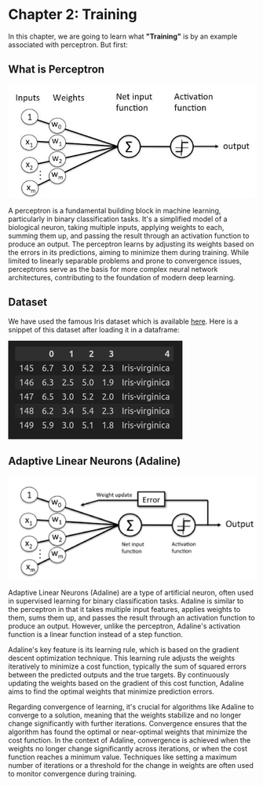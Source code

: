 # Chapter 2: Training

In this chapter, we are going to learn what **"Training"** is by an example associated with perceptron. But first:

## What is Perceptron
![PC](../../assets/perceptron.jpg)

A perceptron is a fundamental building block in machine learning, particularly in binary classification tasks. It's a simplified model of a biological neuron, taking multiple inputs, applying weights to each, summing them up, and passing the result through an activation function to produce an output. The perceptron learns by adjusting its weights based on the errors in its predictions, aiming to minimize them during training. While limited to linearly separable problems and prone to convergence issues, perceptrons serve as the basis for more complex neural network architectures, contributing to the foundation of modern deep learning.

## Dataset
We have used the famous Iris dataset which is available [here](https://archive.ics.uci.edu/ml/machine-learning-databases/iris/iris.data). Here is a snippet of this dataset after loading it in a dataframe:

![Ir](../../assets/Iris.png)

## Adaptive Linear Neurons (Adaline)
![Ad](../../assets/Adaline.png)

Adaptive Linear Neurons (Adaline) are a type of artificial neuron, often used in supervised learning for binary classification tasks. Adaline is similar to the perceptron in that it takes multiple input features, applies weights to them, sums them up, and passes the result through an activation function to produce an output. However, unlike the perceptron, Adaline's activation function is a linear function instead of a step function.

Adaline's key feature is its learning rule, which is based on the gradient descent optimization technique. This learning rule adjusts the weights iteratively to minimize a cost function, typically the sum of squared errors between the predicted outputs and the true targets. By continuously updating the weights based on the gradient of this cost function, Adaline aims to find the optimal weights that minimize prediction errors.

Regarding convergence of learning, it's crucial for algorithms like Adaline to converge to a solution, meaning that the weights stabilize and no longer change significantly with further iterations. Convergence ensures that the algorithm has found the optimal or near-optimal weights that minimize the cost function. In the context of Adaline, convergence is achieved when the weights no longer change significantly across iterations, or when the cost function reaches a minimum value. Techniques like setting a maximum number of iterations or a threshold for the change in weights are often used to monitor convergence during training.






